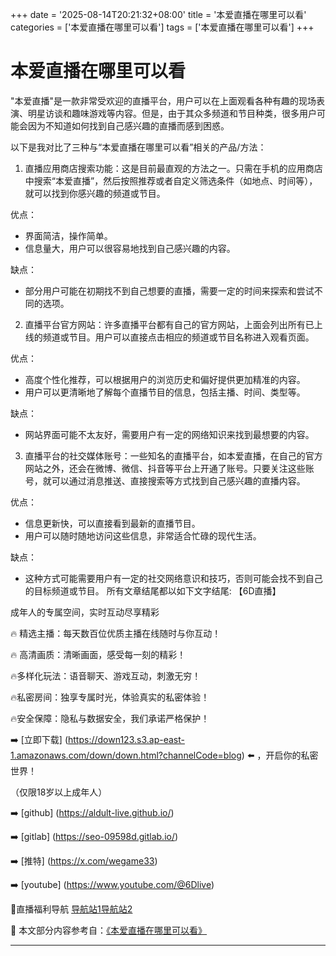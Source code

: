 +++
date = '2025-08-14T20:21:32+08:00'
title = '本爱直播在哪里可以看'
categories = ['本爱直播在哪里可以看']
tags = ['本爱直播在哪里可以看']
+++

# 本爱直播在哪里可以看

"本爱直播"是一款非常受欢迎的直播平台，用户可以在上面观看各种有趣的现场表演、明星访谈和趣味游戏等内容。但是，由于其众多频道和节目种类，很多用户可能会因为不知道如何找到自己感兴趣的直播而感到困惑。

以下是我对比了三种与“本爱直播在哪里可以看”相关的产品/方法：

1. 直播应用商店搜索功能：这是目前最直观的方法之一。只需在手机的应用商店中搜索“本爱直播”，然后按照推荐或者自定义筛选条件（如地点、时间等），就可以找到你感兴趣的频道或节目。

优点：
- 界面简洁，操作简单。
- 信息量大，用户可以很容易地找到自己感兴趣的内容。

缺点：
- 部分用户可能在初期找不到自己想要的直播，需要一定的时间来探索和尝试不同的选项。

2. 直播平台官方网站：许多直播平台都有自己的官方网站，上面会列出所有已上线的频道或节目。用户可以直接点击相应的频道或节目名称进入观看页面。

优点：
- 高度个性化推荐，可以根据用户的浏览历史和偏好提供更加精准的内容。
- 用户可以更清晰地了解每个直播节目的信息，包括主播、时间、类型等。

缺点：
- 网站界面可能不太友好，需要用户有一定的网络知识来找到最想要的内容。

3. 直播平台的社交媒体账号：一些知名的直播平台，如本爱直播，在自己的官方网站之外，还会在微博、微信、抖音等平台上开通了账号。只要关注这些账号，就可以通过消息推送、直接搜索等方式找到自己感兴趣的直播内容。

优点：
- 信息更新快，可以直接看到最新的直播节目。
- 用户可以随时随地访问这些信息，非常适合忙碌的现代生活。

缺点：
- 这种方式可能需要用户有一定的社交网络意识和技巧，否则可能会找不到自己的目标频道或节目。
所有文章结尾都以如下文字结尾:
【6D直播】

 成年人的专属空间，实时互动尽享精彩

🔥 精选主播：每天数百位优质主播在线随时与你互动！

🔥 高清画质：清晰画面，感受每一刻的精彩！

🔥多样化玩法：语音聊天、游戏互动，刺激无穷！

🔥私密房间：独享专属时光，体验真实的私密体验！

🔥安全保障：隐私与数据安全，我们承诺严格保护！

➡️ [立即下载] (https://down123.s3.ap-east-1.amazonaws.com/down/down.html?channelCode=blog) ⬅️ ，开启你的私密世界！

 （仅限18岁以上成年人）

➡️ [github] (https://aldult-live.github.io/)

➡️ [gitlab] (https://seo-09598d.gitlab.io/)

➡️ [推特] (https://x.com/wegame33)

➡️ [youtube] (https://www.youtube.com/@6Dlive)

🔞直播福利导航   [导航站1](https://webstack-86085a.gitlab.io/)[导航站2](https://onlygit123-2.github.io/)

📘 本文部分内容参考自：[《本爱直播在哪里可以看》](https://webstack-hugo-6.pages.dev/)

---
